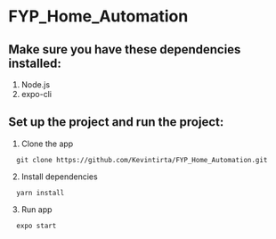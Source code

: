 # FYP_Home_Automation

## Make sure you have these dependencies installed:
1. Node.js
2. expo-cli

## Set up the project and run the project: 

1. Clone the app
```
  git clone https://github.com/Kevintirta/FYP_Home_Automation.git
```

2. Install dependencies
```
  yarn install
```

3. Run app
```
  expo start
```

